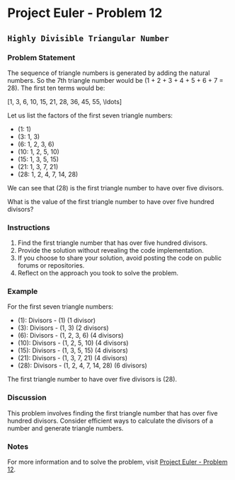 # Project Euler - Problem 12

## `Highly Divisible Triangular Number`

### Problem Statement

The sequence of triangle numbers is generated by adding the natural numbers. So the 7th triangle number would be \(1 + 2 + 3 + 4 + 5 + 6 + 7 = 28\). The first ten terms would be:

\[1, 3, 6, 10, 15, 21, 28, 36, 45, 55, \ldots\]

Let us list the factors of the first seven triangle numbers:

- \(1: 1\)
- \(3: 1, 3\)
- \(6: 1, 2, 3, 6\)
- \(10: 1, 2, 5, 10\)
- \(15: 1, 3, 5, 15\)
- \(21: 1, 3, 7, 21\)
- \(28: 1, 2, 4, 7, 14, 28\)

We can see that \(28\) is the first triangle number to have over five divisors.

What is the value of the first triangle number to have over five hundred divisors?

### Instructions

1. Find the first triangle number that has over five hundred divisors.
2. Provide the solution without revealing the code implementation.
3. If you choose to share your solution, avoid posting the code on public forums or repositories.
4. Reflect on the approach you took to solve the problem.

### Example

For the first seven triangle numbers:
- \(1\): Divisors - \(1\) (1 divisor)
- \(3\): Divisors - \(1, 3\) (2 divisors)
- \(6\): Divisors - \(1, 2, 3, 6\) (4 divisors)
- \(10\): Divisors - \(1, 2, 5, 10\) (4 divisors)
- \(15\): Divisors - \(1, 3, 5, 15\) (4 divisors)
- \(21\): Divisors - \(1, 3, 7, 21\) (4 divisors)
- \(28\): Divisors - \(1, 2, 4, 7, 14, 28\) (6 divisors)

The first triangle number to have over five divisors is \(28\).

### Discussion

This problem involves finding the first triangle number that has over five hundred divisors. Consider efficient ways to calculate the divisors of a number and generate triangle numbers.

### Notes

For more information and to solve the problem, visit [Project Euler - Problem 12](https://projecteuler.net/problem=12).
